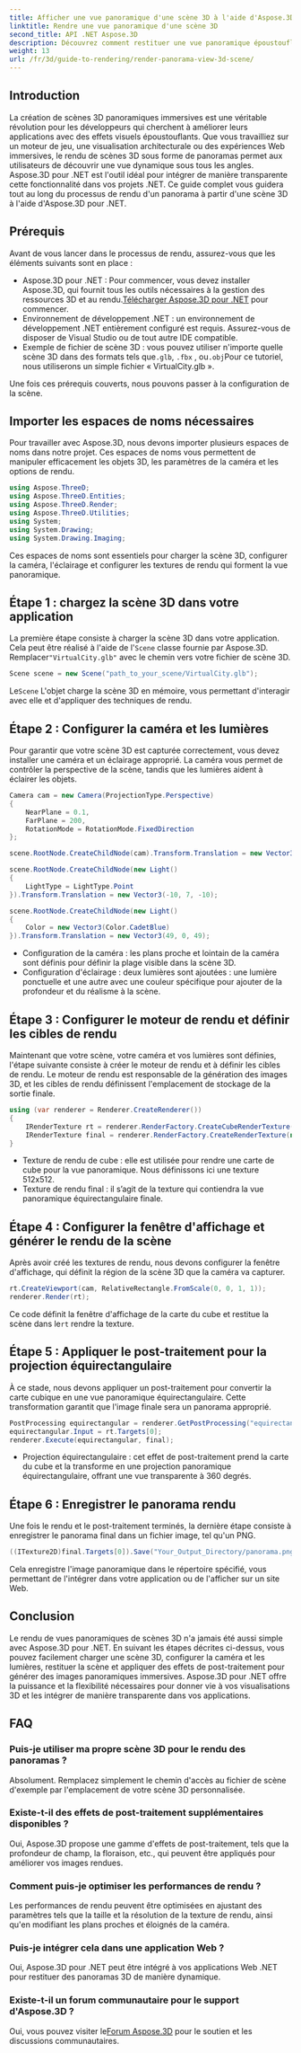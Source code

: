```yaml
---
title: Afficher une vue panoramique d'une scène 3D à l'aide d'Aspose.3D pour .NET
linktitle: Rendre une vue panoramique d'une scène 3D
second_title: API .NET Aspose.3D
description: Découvrez comment restituer une vue panoramique époustouflante d'une scène 3D dans vos applications .NET à l'aide d'Aspose.3D. Suivez notre guide étape par étape pour un rendu de scène immersif.
weight: 13
url: /fr/3d/guide-to-rendering/render-panorama-view-3d-scene/
---
```

## Introduction

La création de scènes 3D panoramiques immersives est une véritable révolution pour les développeurs qui cherchent à améliorer leurs applications avec des effets visuels époustouflants. Que vous travailliez sur un moteur de jeu, une visualisation architecturale ou des expériences Web immersives, le rendu de scènes 3D sous forme de panoramas permet aux utilisateurs de découvrir une vue dynamique sous tous les angles. Aspose.3D pour .NET est l'outil idéal pour intégrer de manière transparente cette fonctionnalité dans vos projets .NET. Ce guide complet vous guidera tout au long du processus de rendu d'un panorama à partir d'une scène 3D à l'aide d'Aspose.3D pour .NET.

## Prérequis

Avant de vous lancer dans le processus de rendu, assurez-vous que les éléments suivants sont en place :

- Aspose.3D pour .NET : Pour commencer, vous devez installer Aspose.3D, qui fournit tous les outils nécessaires à la gestion des ressources 3D et au rendu.[Télécharger Aspose.3D pour .NET](https://releases.aspose.com/3d/net/) pour commencer.
- Environnement de développement .NET : un environnement de développement .NET entièrement configuré est requis. Assurez-vous de disposer de Visual Studio ou de tout autre IDE compatible.
-  Exemple de fichier de scène 3D : vous pouvez utiliser n'importe quelle scène 3D dans des formats tels que`.glb`, `.fbx` , ou`.obj`Pour ce tutoriel, nous utiliserons un simple fichier « VirtualCity.glb ».

Une fois ces prérequis couverts, nous pouvons passer à la configuration de la scène.

## Importer les espaces de noms nécessaires

Pour travailler avec Aspose.3D, nous devons importer plusieurs espaces de noms dans notre projet. Ces espaces de noms vous permettent de manipuler efficacement les objets 3D, les paramètres de la caméra et les options de rendu.

```csharp
using Aspose.ThreeD;
using Aspose.ThreeD.Entities;
using Aspose.ThreeD.Render;
using Aspose.ThreeD.Utilities;
using System;
using System.Drawing;
using System.Drawing.Imaging;
```

Ces espaces de noms sont essentiels pour charger la scène 3D, configurer la caméra, l'éclairage et configurer les textures de rendu qui forment la vue panoramique.

## Étape 1 : chargez la scène 3D dans votre application

 La première étape consiste à charger la scène 3D dans votre application. Cela peut être réalisé à l'aide de l'`Scene` classe fournie par Aspose.3D. Remplacer`"VirtualCity.glb"` avec le chemin vers votre fichier de scène 3D.

```csharp
Scene scene = new Scene("path_to_your_scene/VirtualCity.glb");
```

 Le`Scene` L'objet charge la scène 3D en mémoire, vous permettant d'interagir avec elle et d'appliquer des techniques de rendu.

## Étape 2 : Configurer la caméra et les lumières

Pour garantir que votre scène 3D est capturée correctement, vous devez installer une caméra et un éclairage approprié. La caméra vous permet de contrôler la perspective de la scène, tandis que les lumières aident à éclairer les objets.

```csharp
Camera cam = new Camera(ProjectionType.Perspective)
{
    NearPlane = 0.1,
    FarPlane = 200,
    RotationMode = RotationMode.FixedDirection
};

scene.RootNode.CreateChildNode(cam).Transform.Translation = new Vector3(5, 6, 0);

scene.RootNode.CreateChildNode(new Light() 
{ 
    LightType = LightType.Point 
}).Transform.Translation = new Vector3(-10, 7, -10);

scene.RootNode.CreateChildNode(new Light() 
{ 
    Color = new Vector3(Color.CadetBlue) 
}).Transform.Translation = new Vector3(49, 0, 49);
```

- Configuration de la caméra : les plans proche et lointain de la caméra sont définis pour définir la plage visible dans la scène 3D.
- Configuration d'éclairage : deux lumières sont ajoutées : une lumière ponctuelle et une autre avec une couleur spécifique pour ajouter de la profondeur et du réalisme à la scène.

## Étape 3 : Configurer le moteur de rendu et définir les cibles de rendu

Maintenant que votre scène, votre caméra et vos lumières sont définies, l'étape suivante consiste à créer le moteur de rendu et à définir les cibles de rendu. Le moteur de rendu est responsable de la génération des images 3D, et les cibles de rendu définissent l'emplacement de stockage de la sortie finale.

```csharp
using (var renderer = Renderer.CreateRenderer())
{
    IRenderTexture rt = renderer.RenderFactory.CreateCubeRenderTexture(new RenderParameters(false), 512, 512);
    IRenderTexture final = renderer.RenderFactory.CreateRenderTexture(new RenderParameters(false, 32, 0, 0), 1024 * 3, 1024);
}
```

- Texture de rendu de cube : elle est utilisée pour rendre une carte de cube pour la vue panoramique. Nous définissons ici une texture 512x512.
- Texture de rendu final : il s’agit de la texture qui contiendra la vue panoramique équirectangulaire finale.

## Étape 4 : Configurer la fenêtre d'affichage et générer le rendu de la scène

Après avoir créé les textures de rendu, nous devons configurer la fenêtre d'affichage, qui définit la région de la scène 3D que la caméra va capturer.

```csharp
rt.CreateViewport(cam, RelativeRectangle.FromScale(0, 0, 1, 1));
renderer.Render(rt);
```

 Ce code définit la fenêtre d'affichage de la carte du cube et restitue la scène dans le`rt` rendre la texture.

## Étape 5 : Appliquer le post-traitement pour la projection équirectangulaire

À ce stade, nous devons appliquer un post-traitement pour convertir la carte cubique en une vue panoramique équirectangulaire. Cette transformation garantit que l'image finale sera un panorama approprié.

```csharp
PostProcessing equirectangular = renderer.GetPostProcessing("equirectangular");
equirectangular.Input = rt.Targets[0];
renderer.Execute(equirectangular, final);
```

- Projection équirectangulaire : cet effet de post-traitement prend la carte du cube et la transforme en une projection panoramique équirectangulaire, offrant une vue transparente à 360 degrés.

## Étape 6 : Enregistrer le panorama rendu

Une fois le rendu et le post-traitement terminés, la dernière étape consiste à enregistrer le panorama final dans un fichier image, tel qu'un PNG.

```csharp
((ITexture2D)final.Targets[0]).Save("Your_Output_Directory/panorama.png", ImageFormat.Png);
```

Cela enregistre l'image panoramique dans le répertoire spécifié, vous permettant de l'intégrer dans votre application ou de l'afficher sur un site Web.

## Conclusion

Le rendu de vues panoramiques de scènes 3D n'a jamais été aussi simple avec Aspose.3D pour .NET. En suivant les étapes décrites ci-dessus, vous pouvez facilement charger une scène 3D, configurer la caméra et les lumières, restituer la scène et appliquer des effets de post-traitement pour générer des images panoramiques immersives. Aspose.3D pour .NET offre la puissance et la flexibilité nécessaires pour donner vie à vos visualisations 3D et les intégrer de manière transparente dans vos applications.

## FAQ

### Puis-je utiliser ma propre scène 3D pour le rendu des panoramas ?
Absolument. Remplacez simplement le chemin d'accès au fichier de scène d'exemple par l'emplacement de votre scène 3D personnalisée.

### Existe-t-il des effets de post-traitement supplémentaires disponibles ?
Oui, Aspose.3D propose une gamme d'effets de post-traitement, tels que la profondeur de champ, la floraison, etc., qui peuvent être appliqués pour améliorer vos images rendues.

### Comment puis-je optimiser les performances de rendu ?
Les performances de rendu peuvent être optimisées en ajustant des paramètres tels que la taille et la résolution de la texture de rendu, ainsi qu'en modifiant les plans proches et éloignés de la caméra.

### Puis-je intégrer cela dans une application Web ?
Oui, Aspose.3D pour .NET peut être intégré à vos applications Web .NET pour restituer des panoramas 3D de manière dynamique.

### Existe-t-il un forum communautaire pour le support d'Aspose.3D ?
 Oui, vous pouvez visiter le[Forum Aspose.3D](https://forum.aspose.com/c/3d/18) pour le soutien et les discussions communautaires.